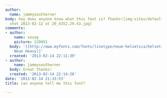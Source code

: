 ```yaml
---
author:
  name: jammysoutherner
body: hey does anyone know what this font is? Thanks![img:sites/default/files/old-images/Screen
  shot 2013-02-12 at 20_4352.29.43.jpg]
comments:
- author:
    name: sevag
    picture: 120891
  body: '[[http://www.myfonts.com/fonts/linotype/neue-helvetica/helvetica-neue-pro-heavy/|Helvetica
    Neue Heavy]]'
  created: '2013-02-14 22:11:39'
- author:
    name: jammysoutherner
  body: Great thanks!
  created: '2013-02-14 22:14:28'
date: '2013-02-14 21:33:53'
title: can anyone tell me this font?

---
```


